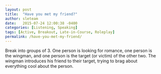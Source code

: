 ```yaml
---
layout: post
title:  "Have you met my friend?"
author: sleteam
date:   2015-07-24 12:00:38 -0400
categories: [Listening, Speaking]
tags: [Active, Breakout, Late-in-Course, Roleplay]
permalink: /have-you-met-my-friend/
---
```

Break into groups of 3. One person is looking for romance, one person is the wingman, and one person is the target (or victim) of the other two. The wingman introduces his friend to their target, trying to brag about everything cool about the person.
